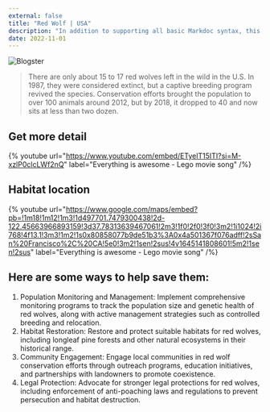 ```yaml
---
external: false
title: "Red Wolf | USA"
description: "In addition to supporting all basic Markdoc syntax, this template also supports extended markdown syntax to render custom components."
date: 2022-11-01
---
```


![Blogster](/images/usa3.png)


>There are only about 15 to 17 red wolves left in the wild in the U.S. In 1987, they were considered extinct, but a captive breeding program revived the species. Conservation efforts brought the population to over 100 animals around 2012, but by 2018, it dropped to 40 and now sits at less than two dozen.

## Get more detail

{% youtube url="https://www.youtube.com/embed/ETyelT15ITI?si=M-xzlP0clcLWf2nQ" label="Everything is awesome - Lego movie song" /%}

## Habitat location

{% youtube url="https://www.google.com/maps/embed?pb=!1m18!1m12!1m3!1d497701.7479300438!2d-122.45663966893159!3d37.78313639467061!2m3!1f0!2f0!3f0!3m2!1i1024!2i768!4f13.1!3m3!1m2!1s0x80858077b9de51b3%3A0x4a501367f076adff!2sSan%20Francisco%2C%20CA!5e0!3m2!1sen!2sus!4v1645141808601!5m2!1sen!2sus" label="Everything is awesome - Lego movie song" /%}

## Here are some ways to help save them:
1. Population Monitoring and Management: Implement comprehensive monitoring programs to track the population size and genetic health of red wolves, along with active management strategies such as controlled breeding and relocation.
2. Habitat Restoration: Restore and protect suitable habitats for red wolves, including longleaf pine forests and other natural ecosystems in their historical range.
3. Community Engagement: Engage local communities in red wolf conservation efforts through outreach programs, education initiatives, and partnerships with landowners to promote coexistence.
4. Legal Protection: Advocate for stronger legal protections for red wolves, including enforcement of anti-poaching laws and regulations to prevent persecution and habitat destruction.



